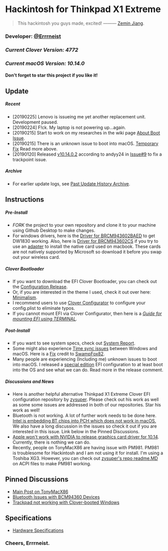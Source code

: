# Hackintosh for Thinkpad X1 Extreme
> This hackintosh you guys made, excited!  ——— [Zemin Jiang](https://errrneist.github.io/elder/).
### Developer: [@Errrneist](https://www.tonymacx86.com/members/errrneist.1550861/)
### *Current Clover Version: 4772*
### *Current macOS Version: 10.14.0*
#### Don't forget to star this project if you like it!

## Update
##### Recent
* [20190225] Lenovo is issueing me yet another replacement unit. Development paused.
* [20190224] F!ck. My laptop is not powering up...again.
* [20190215] Start to work on my researches in the wiki page [About Boot Issue](https://github.com/Errrneist/Hackintosh-Thinkpad-X1-Extreme/wiki/Unknown-Issue-for-booting-into-macOS).
* [20190215] There is an unknown issue to boot into macOS. [Temporary Fix](https://github.com/Errrneist/Hackintosh-Thinkpad-X1-Extreme/releases/tag/v10.14.0.SE) Read more above. 
* [20190120] Released [v10.14.0.2](https://github.com/Errrneist/Hackintosh-Thinkpad-X1-Extreme/releases/tag/v10.14.0.2) according to andyy24 in [Issue#9](https://github.com/Errrneist/Hackintosh-Thinkpad-X1-Extreme/issues/9) to fix a trackpoint issue.

##### Archive
* For earlier update logs, see [Past Update History Archive](https://github.com/Errrneist/Hackintosh-Thinkpad-X1-Extreme/tree/master/Updates).

## Instructions
##### Pre-Install
* *FORK* the project to your own repository and clone it to your machine using Github Desktop to make changes.
* For windows drivers, here is the [Driver for BRCM943602BAED](https://github.com/Errrneist/Hackintosh-Thinkpad-X1-Extreme/releases/tag/v943602BAED.1) to get DW1830 working. Also, here is [Driver for BRCM943602CS](https://github.com/Errrneist/Hackintosh-Thinkpad-X1-Extreme/releases/tag/v943602CS.1) if you try to use an [adapter](https://github.com/Errrneist/Hackintosh-Thinkpad-X1-Extreme/blob/master/IMG/BCMAdapter.jpg) to install the native card used on macbook. These cards are not natively supported by Microsoft so download it before you swap out your wireless card.
##### Clover Bootloader
* If you want to download the EFI Clover Bootloader, you can check out the [Configuration Release](https://github.com/Errrneist/Hackintosh-Thinkpad-X1-Extreme/releases).
* Or, if you are interested in the theme I used, check it out over here: [Minimalism](https://github.com/Errrneist/Hackintosh-Theme-Minimalism).
* I recommend users to use [Clover Configurator](https://mackie100projects.altervista.org/download-clover-configurator/) to configure your config.plist to eliminate typos.
* If you cannot mount EFI via Clover Configurator, then here is a *[Guide for mounting EFI using TERMINAL](https://github.com/Errrneist/Hackintosh-Aero-15W/blob/master/Mount%20EFI%20on%20macOS.MD).*
##### Post-Install 
* If you want to see system specs, check out [System Report](https://github.com/Errrneist/Hackintosh-Thinkpad-X1-Extreme/tree/master/Hardware).
* Some might also experience [Time sync issues](https://www.tonymacx86.com/threads/fix-incorrect-time-in-windows-osx-dual-boot.133719/) between Windows and macOS. Here is a [Fix](https://github.com/Errrneist/Hackintosh-Thinkpad-X1-Extreme/releases/tag/timesync-v1.0) credit to [SwampFox82](https://www.tonymacx86.com/threads/fix-incorrect-time-in-windows-osx-dual-boot.133719/).
* Many people are experiencing (Including me) unknown issues to boot into macOS. I released a [special edition](https://github.com/Errrneist/Hackintosh-Thinkpad-X1-Extreme/releases/tag/v10.14.0.SE) EFI configuration to at least boot into the OS and see what we can do. Read more in the release comment.
##### Discussions and News
* Here is another helpful alternative Thinkpad X1 Extreme Clover EFI configuration repository by [zysuper](https://github.com/zysuper/Thinkpad-X1-extreme-EFI). Please check out his work as well as some some issues are addressed in both of our repositories. Star his work as well!
* Bluetooth is not working. A lot of further work needs to be done here. [Intel is embedding BT chips into PCH which does not work in macOS.](https://www.guru3d.com/news-story/intel-makes-wireless-ac-9560-a-bit-more-embedded.html) We also have a long discussion in the issues so check it out if you are interested in this issue. Link below in the Pinned Discussions.
* [Apple won't work with NVIDIA to release graphics card driver for 10.14](https://www.macrumors.com/2018/11/01/nvidia-comment-on-macos-mojave-drivers/). Currently, there is nothing we can do.
* Recently, people on TonyMacX86 are having issue with PM981. PM981 is troublesome for Hackintosh and I am not using it for install. I'm using a Toshiba XG3. However, you can check out [zysuper's repo readme.MD](https://github.com/zysuper/Thinkpad-X1-extreme-EFI/blob/master/readme.md) on ACPI files to make PM981 working.

## Pinned Discussions
* [Main Post on TonyMacX86](https://www.tonymacx86.com/threads/macos-10-14-0-thinkpad-x1-extreme-hackintosh.263916/)
* [Bluetooth Issues with BCM94360 Devices](https://github.com/Errrneist/Hackintosh-Thinkpad-X1-Extreme/issues/3) 
* [Trackpad not working with Clover-booted Windows](https://github.com/Errrneist/Hackintosh-Thinkpad-X1-Extreme/issues/5)


## Specifications
* [Hardware Specifications](https://github.com/Errrneist/Hackintosh-Thinkpad-X1-Extreme/tree/master/Hardware)

### Cheers, Errrneist.


